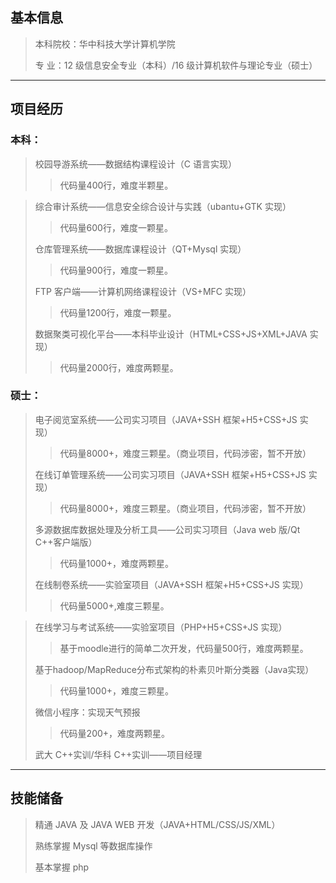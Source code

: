 ## 基本信息

> 本科院校：华中科技大学计算机学院<br>
> 
> 专 业：12 级信息安全专业（本科）/16 级计算机软件与理论专业（硕士）<br>

<hr>

## 项目经历

### 本科：

> 校园导游系统——数据结构课程设计（C 语言实现）<br>
> 
> >代码量400行，难度半颗星。

> 综合审计系统——信息安全综合设计与实践（ubantu+GTK 实现）<br>
>>代码量600行，难度一颗星。
> 
> 仓库管理系统——数据库课程设计（QT+Mysql 实现）<br>
>>代码量900行，难度一颗星。
> 
> FTP 客户端——计算机网络课程设计（VS+MFC 实现）<br>
>>代码量1200行，难度一颗星。
> 
> 数据聚类可视化平台——本科毕业设计（HTML+CSS+JS+XML+JAVA 实现）<br>
>>代码量2000行，难度两颗星。

### 硕士：

> 电子阅览室系统——公司实习项目（JAVA+SSH 框架+H5+CSS+JS 实现）<br>
>>代码量8000+，难度三颗星。（商业项目，代码涉密，暂不开放）
> 
> 在线订单管理系统——公司实习项目（JAVA+SSH 框架+H5+CSS+JS 实现）<br>
>>代码量8000+，难度三颗星。（商业项目，代码涉密，暂不开放）
> 
> 
> 多源数据库数据处理及分析工具——公司实习项目（Java web 版/Qt C++客户端版）
>>代码量1000+，难度两颗星。
> 
> 在线制卷系统——实验室项目（JAVA+SSH 框架+H5+CSS+JS 实现）
> >代码量5000+,难度三颗星。

> 在线学习与考试系统——实验室项目（PHP+H5+CSS+JS 实现）<br>
>>基于moodle进行的简单二次开发，代码量500行，难度两颗星。
> 
> 基于hadoop/MapReduce分布式架构的朴素贝叶斯分类器（Java实现）
>>代码量1000+，难度三颗星。
> 
> 微信小程序：实现天气预报
>>代码量200+，难度两颗星。
> 
> 武大 C++实训/华科 C++实训——项目经理<br>
<hr>

## 技能储备

> 精通 JAVA 及 JAVA WEB 开发（JAVA+HTML/CSS/JS/XML）<br>
> 
> 熟练掌握 Mysql 等数据库操作<br>
> 
> 基本掌握 php<br>
